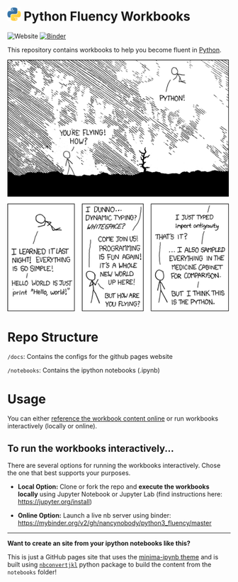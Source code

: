 # <img width="30" src="notebooks/figures/python-logo.png"/> Python Fluency Workbooks

![Website](https://img.shields.io/badge/launch-website-yellow)
[![Binder](https://mybinder.org/badge_logo.svg)](https://mybinder.org/v2/gh/nancynobody/python3_fluency/master)

This repository contains workbooks to help you become fluent in [Python](https://docs.python.org/3/).

<img width="500" src="notebooks/figures/python-xkcdc.png"/>

# Repo Structure

`/docs`: Contains the configs for the github pages website

`/notebooks`: Contains the ipython notebooks (.ipynb)

# Usage

You can either [reference the workbook content online](https://nancynobody.github.io/python3_fluency) or run workbooks interactively (locally or online).

## To run the workbooks interactively...
There are several options for running the workbooks interactively. Chose the one that best supports your purposes.

* **Local Option:** Clone or fork the repo and **execute the workbooks locally** using Jupyter Notebook or Jupyter Lab (find instructions here: https://jupyter.org/install)

* **Online Option:** Launch a live nb server using binder: https://mybinder.org/v2/gh/nancynobody/python3_fluency/master

---

**Want to create an site from your ipython notebooks like this?**

This is just a GitHub pages site that uses the [minima-ipynb theme](https://github.com/nancynobody/minima-ipynb) and is built using [`nbconvertjkl`](https://github.com/nancynobody/nbconvertjkl) python package to build the content from the `notebooks` folder!